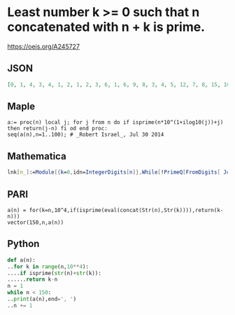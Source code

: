 # Least number k \>\= 0 such that n concatenated with n \+ k is prime\.
https://oeis.org/A245727
## JSON
```JSON
[0, 1, 4, 3, 4, 1, 2, 1, 2, 3, 6, 1, 6, 9, 8, 3, 4, 5, 12, 7, 8, 15, 10, 13, 6, 7, 2, 5, 10, 7, 6, 19, 10, 15, 4, 1, 2, 9, 4, 9, 12, 1, 6, 3, 2, 3, 4, 13, 2, 1, 2, 9, 28, 17, 2, 1, 22, 3, 22, 7, 2, 1, 4, 5, 4, 7, 12, 1, 2, 9, 6, 11, 20, 3, 2, 5, 12, 1, 14, 1, 10, 5, 4, 37, 12, 3, 16, 5, 10]
```
## Maple
```Maple
a:= proc(n) local j; for j from n do if isprime(n*10^(1+ilog10(j))+j) then return(j-n) fi od end proc:
seq(a(n),n=1..100); # _Robert Israel_, Jul 30 2014
```
## Mathematica
```Mathematica
lnk[n_]:=Module[{k=0,idn=IntegerDigits[n]},While[!PrimeQ[FromDigits[ Join[ idn, IntegerDigits[ n+k]]]],k++];k]; Array[lnk,90] (* _Harvey P. Dale_, Oct 05 2014 *)
```
## PARI
```PARI
a(n) = for(k=n,10^4,if(isprime(eval(concat(Str(n),Str(k)))),return(k-n)))
vector(150,n,a(n))
```
## Python
```Python
def a(n):
..for k in range(n,10**4):
....if isprime(str(n)+str(k)):
......return k-n
n = 1
while n < 150:
..print(a(n),end=', ')
..n += 1
```
